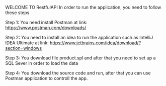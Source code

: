 WELCOME TO RestfulAPI
In order to run the application, you need to follow these steps


Step 1: You need install Postman at link: https://www.postman.com/downloads/


Step 2: You need to install an idea to run the application such as IntelliJ IDEA Ultimate at link: https://www.jetbrains.com/idea/download/?section=windows



Step 3: You download file product.spl and after that you need to set up a SQL Sever in order to load the data




Step 4: You download the source code and run, after that you can use Postman application to controll the app.
